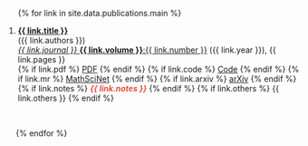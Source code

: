<div class="publications">
<ol reversed style="margin-left:-20px">

{% for link in site.data.publications.main %}

<li>
  <div class="col-sm-9">
      <div class="title"><a href="{{ link.pdf }}"><b>{{ link.title }}</b></a></div>
      <div class="author">({{ link.authors }})</div>
      <div class="periodical"><a href="{{ link.doi }}"> <em>{{ link.journal }}</em> <b>{{ link.volume }}</b>:{{ link.number }}</a> ({{ link.year }}), {{ link.pages }}
      </div>
    <div class="links">
      {% if link.pdf %} 
      <a href="{{ link.pdf }}" class="btn btn-sm z-depth-0" role="button" target="_blank" style="font-size:14px;">PDF</a>
      {% endif %}
      {% if link.code %} 
      <a href="{{ link.code }}" class="btn btn-sm z-depth-0" role="button" target="_blank" style="font-size:14px;">Code</a>
      {% endif %}
      {% if link.mr %} 
      <a href="{{ link.mr }}" class="btn btn-sm z-depth-0" role="button" target="_blank" style="font-size:14px;">MathSciNet</a>
      {% endif %}
      {% if link.arxiv %} 
      <a href="{{ link.arxiv }}" class="btn btn-sm z-depth-0" role="button" target="_blank" style="font-size:14px;">arXiv</a>
      {% endif %}
      {% if link.notes %} 
      <strong> <i style="color:#e74d3c">{{ link.notes }}</i></strong>
      {% endif %}
      {% if link.others %} 
      {{ link.others }}
      {% endif %}
    </div>
  </div>
</div>
</li>

<br>

{% endfor %}

</ol>
</div>

